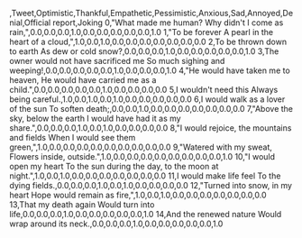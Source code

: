,Tweet,Optimistic,Thankful,Empathetic,Pessimistic,Anxious,Sad,Annoyed,Denial,Official report,Joking
0,"What made me human? Why didn't I come as rain,",0.0,0.0,0.0,1.0,0.0,0.0,0.0,0.0,0.0,1.0
1,"To be forever A pearl in the heart of a cloud,",1.0,0.0,1.0,0.0,0.0,0.0,0.0,0.0,0.0,0.0
2,To be thrown down to earth As dew or cold snow?,0.0,0.0,0.0,1.0,0.0,0.0,0.0,0.0,0.0,1.0
3,The owner would not have sacrificed me So much sighing and weeping!,0.0,0.0,0.0,0.0,0.0,1.0,0.0,0.0,0.0,1.0
4,"He would have taken me to heaven, He would have carried me as a child.",0.0,0.0,0.0,0.0,0.0,1.0,0.0,0.0,0.0,0.0
5,I wouldn't need this Always being careful.,1.0,0.0,1.0,0.0,1.0,0.0,0.0,0.0,0.0,0.0
6,I would walk as a lover of the sun To soften death;,0.0,0.0,1.0,0.0,0.0,0.0,0.0,0.0,0.0,0.0
7,"Above the sky, below the earth I would have had it as my share.",0.0,0.0,0.0,1.0,0.0,1.0,0.0,0.0,0.0,0.0
8,"I would rejoice, the mountains and fields When I would see them green,",1.0,0.0,0.0,0.0,0.0,0.0,0.0,0.0,0.0,0.0
9,"Watered with my sweat, Flowers inside, outside.",1.0,0.0,0.0,0.0,0.0,0.0,0.0,0.0,0.0,1.0
10,"I would open my heart To the sun during the day, to the moon at night.",1.0,0.0,1.0,0.0,0.0,0.0,0.0,0.0,0.0,0.0
11,I would make life feel To the dying fields.,0.0,0.0,0.0,1.0,0.0,1.0,0.0,0.0,0.0,0.0
12,"Turned into snow, in my heart Hope would remain as fire,",1.0,0.0,1.0,0.0,0.0,0.0,0.0,0.0,0.0,0.0
13,That my death again Would turn into life,0.0,0.0,0.0,1.0,0.0,0.0,0.0,0.0,0.0,1.0
14,And the renewed nature Would wrap around its neck.,0.0,0.0,0.0,1.0,0.0,0.0,0.0,0.0,0.0,1.0
